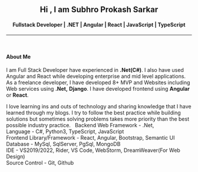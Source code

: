 <h2 align="center">Hi , I am Subhro Prokash Sarkar </h2>
<h4 align="center">Fullstack Developer | .NET | Angular | React | JavaScript | TypeScript </h4>
<hr/>

<br/>
<h4 align="left">About Me</h4>
<p align="left">
I am Full Stack Developer have experienced in <b>.Net(C#)</b>. I also have used Angular and React while developing enterprise and mid level applications. As a freelance developer, I have developed 8+ MVP and Websites including Web services using <b>.Net,</b> <b>Django</b>. I have developed frontend using <b>Angular</b> or <b>React</b>. 

I love learning ins and outs of technology and sharing knowledge that I have learned through my blogs. I try to follow the best practice while building solutions but sometimes solving problems takes more priority than the best possible industry practice. 
 
Backend Web Framework - .Net,<br>
Language - C#, Python3, TypeScript, JavaScript <br>
Frontend Library/Framework - React, Angular, Bootstrap, Semantic UI <br>
Database - MySql, SqlServer, PgSql, MongoDB <br>
IDE - VS2019/2022, Rider, VS Code, WebStorm, DreamWeaver(For Web Design) <br>
Source Control - Git, Github <br>
</p>
